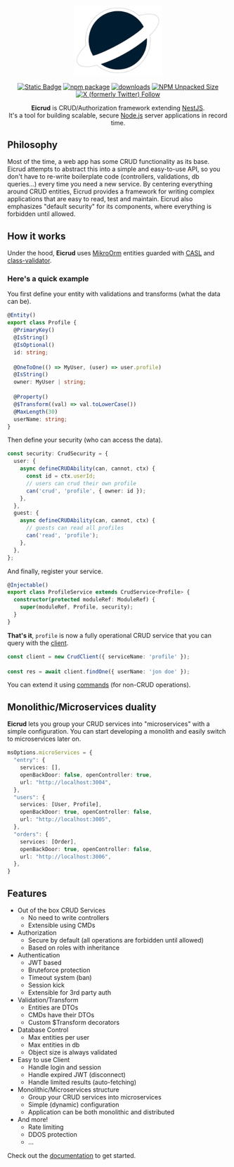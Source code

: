 <p align="center">
  <img width="200" src="https://raw.githubusercontent.com/eicrud/eicrud/develop/docs/planet.svg" alt="@eicrud/eicrud logo">
</p>
<p align="center">
  <a href="https://docs.eicrud.com" target="_blank"><img alt="Static Badge" src="https://img.shields.io/badge/Documentation-purple"></a>
  <a href="https://npmjs.com/package/@eicrud/core" target="_blank"><img src="https://img.shields.io/npm/v/%40eicrud%2Fcore?color=%232AAA8A%09" alt="npm package"></a>
  <a href="https://npmjs.com/package/@eicrud/core" target="_blank"><img src="https://img.shields.io/npm/dw/%40eicrud%2Fcore.svg" alt="downloads"></a>
  <a href="https://npmjs.com/package/@eicrud/core" target="_blank"><img alt="NPM Unpacked Size" src="https://img.shields.io/npm/unpacked-size/%40eicrud%2Fcore"></a>
  <a href="https://x.com/eicrud" target="_blank"><img alt="X (formerly Twitter) Follow" src="https://img.shields.io/twitter/follow/eicrud"></a>
</p>
<p align="center"><b>Eicrud</b> is CRUD/Authorization framework extending <a href="https://github.com/nestjs/nest" target="_blank">NestJS</a>.<br/> It's a tool for building scalable, secure <a href="https://nodejs.org" target="_blank">Node.js</a> server applications in record time.</p>

## Philosophy

Most of the time, a web app has some CRUD functionality as its base. Eicrud attempts to abstract this into a simple and easy-to-use API, so you don't have to re-write boilerplate code (controllers, validations, db queries...) every time you need a new service. By centering everything around CRUD entities, Eicrud provides a framework for writing complex applications that are easy to read, test and maintain. Eicrud also emphasizes "default security" for its components, where everything is forbidden until allowed.

## How it works

Under the hood, **Eicrud** uses [MikroOrm](https://mikro-orm.io/) entities guarded with [CASL](https://casl.js.org) and [class-validator](https://github.com/typestack/class-validator).

### Here's a quick example 
You first define your entity with validations and transforms (what the data can be).

```typescript
@Entity()
export class Profile {
  @PrimaryKey()
  @IsString()
  @IsOptional()
  id: string;

  @OneToOne(() => MyUser, (user) => user.profile)
  @IsString()
  owner: MyUser | string;

  @Property()
  @$Transform((val) => val.toLowerCase())
  @MaxLength(30)
  userName: string;
}
```

Then define your security (who can access the data).

```typescript
const security: CrudSecurity = {
  user: {
    async defineCRUDAbility(can, cannot, ctx) {
      const id = ctx.userId;
      // users can crud their own profile
      can('crud', 'profile', { owner: id });
    },
  },
  guest: {
    async defineCRUDAbility(can, cannot, ctx) {
      // guests can read all profiles
      can('read', 'profile');
    },
  },
};
```

And finally, register your service.

```typescript
@Injectable()
export class ProfileService extends CrudService<Profile> {
  constructor(protected moduleRef: ModuleRef) {
    super(moduleRef, Profile, security);
  }
}
```

**That's it**, `profile` is now a fully operational CRUD service that you can query with the [client](https://docs.eicrud.com/client/setup/).

```typescript
const client = new CrudClient({ serviceName: 'profile' });

const res = await client.findOne({ userName: 'jon doe' });
```

You can extend it using [commands](https://docs.eicrud.com/services/commands/) (for non-CRUD operations).

## Monolithic/Microservices duality

**Eicrud** lets you group your CRUD services into "microservices" with a simple configuration. You can start developing a monolith and easily switch to microservices later on.

```typescript
msOptions.microServices = {
  "entry": {
    services: [],
    openBackDoor: false, openController: true,
    url: "http://localhost:3004",
  },
  "users": {
    services: [User, Profile],
    openBackDoor: true, openController: false,
    url: "http://localhost:3005",
  },
  "orders": {
    services: [Order],
    openBackDoor: true, openController: false,
    url: "http://localhost:3006",
  },
}
```

## Features

- Out of the box CRUD Services
  - No need to write controllers
  - Extensible using CMDs
- Authorization
  - Secure by default (all operations are forbidden until allowed)
  - Based on roles with inheritance
- Authentication
  - JWT based
  - Bruteforce protection
  - Timeout system (ban)
  - Session kick
  - Extensible for 3rd party auth
- Validation/Transform
  - Entities are DTOs
  - CMDs have their DTOs
  - Custom $Transform decorators
- Database Control
  - Max entities per user
  - Max entities in db
  - Object size is always validated
- Easy to use Client
  - Handle login and session
  - Handle expired JWT (disconnect)
  - Handle limited results (auto-fetching)
- Monolithic/Microservices structure
  - Group your CRUD services into microservices
  - Simple (dynamic) configuration
  - Application can be both monolithic and distributed
- And more!
  - Rate limiting
  - DDOS protection
  - ...

Check out the [documentation](https://docs.eicrud.com/installation) to get started.
